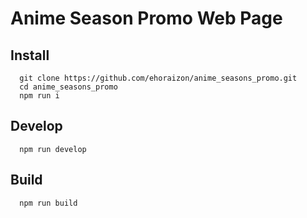 # Anime Season Promo Web Page

## Install

```
  git clone https://github.com/ehoraizon/anime_seasons_promo.git
  cd anime_seasons_promo
  npm run i
```

## Develop

```
  npm run develop
```

## Build

```
  npm run build
```